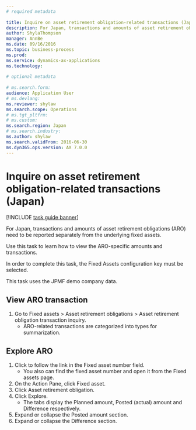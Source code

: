 ```yaml
--- 
# required metadata 
 
title: Inquire on asset retirement obligation-related transactions (Japan)
description: For Japan, transactions and amounts of asset retirement obligations (ARO) need to be reported separately from the underlying fixed assets. 
author: ShylaThompson
manager: AnnBe 
ms.date: 09/16/2016
ms.topic: business-process 
ms.prod:  
ms.service: dynamics-ax-applications 
ms.technology:  
 
# optional metadata 
 
# ms.search.form:   
audience: Application User 
# ms.devlang:  
ms.reviewer: shylaw
ms.search.scope: Operations 
# ms.tgt_pltfrm:  
# ms.custom:  
ms.search.region: Japan
# ms.search.industry: 
ms.author: shylaw
ms.search.validFrom: 2016-06-30 
ms.dyn365.ops.version: AX 7.0.0 
---
```

# Inquire on asset retirement obligation-related transactions (Japan)

[!INCLUDE [task guide banner](../../includes/task-guide-banner.md)]

For Japan, transactions and amounts of asset retirement obligations (ARO) need to be reported separately from the underlying fixed assets. 



Use this task to learn how to view the ARO-specific amounts and transactions. 



In order to complete this task, the Fixed Assets configuration key must be selected.



This task uses the JPMF demo company data.


## View ARO transaction
1. Go to Fixed assets > Asset retirement obligations > Asset retirement obligation transaction inquiry.
    * ARO-related transactions are categorized into types for summarization.  

## Explore ARO
1. Click to follow the link in the Fixed asset number field.
    * You also can find the fixed asset number and open it from the Fixed assets page.  
2. On the Action Pane, click Fixed asset.
3. Click Asset retirement obligation.
4. Click Explore.
    * The tabs display the Planned amount, Posted (actual) amount and Difference respectively.  
5. Expand or collapse the Posted amount section.
6. Expand or collapse the Difference section.

